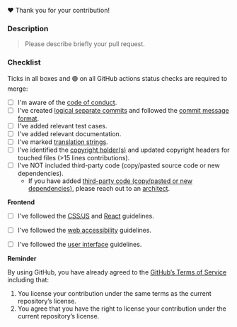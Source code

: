 :heart: Thank you for your contribution!

### Description

> Please describe briefly your pull request.



### Checklist

Ticks in all boxes and 🟢 on all GitHub actions status checks are required to merge:

- [ ] I'm aware of the [code of conduct](https://inveniordm.docs.cern.ch/contribute/code-of-conduct/).
- [ ] I've created [logical separate commits](https://inveniordm.docs.cern.ch/develop/best-practices/commits/#commits) and followed the [commit message format](https://inveniordm.docs.cern.ch/develop/best-practices/commits/#commit-message).
- [ ] I've added relevant test cases.
- [ ] I've added relevant documentation.
- [ ] I've marked [translation strings](https://inveniordm.docs.cern.ch/develop/howtos/i18n/).
- [ ] I've identified the [copyright holder(s)](https://inveniordm.docs.cern.ch/contribute/copyright-policy/) and updated copyright headers for touched files (>15 lines contributions).
- [ ] I've NOT included third-party code (copy/pasted source code or new dependencies).
    * If you have added [third-party code (copy/pasted or new dependencies)](https://inveniordm.docs.cern.ch/develop/best-practices/commits/#third-party-codedependencies), please reach out to an [architect](https://github.com/orgs/inveniosoftware/teams/architects/members).

**Frontend**

- [ ] I've followed the [CSS/JS](https://inveniordm.docs.cern.ch/develop/best-practices/css-js/) and [React](https://inveniordm.docs.cern.ch/develop/best-practices/react/) guidelines.
- [ ] I've followed the [web accessibility](https://inveniordm.docs.cern.ch/develop/best-practices/accessibility/) guidelines.
- [ ] I've followed the [user interface](https://inveniordm.docs.cern.ch/develop/best-practices/ui/) guidelines.


**Reminder**

By using GitHub, you have already agreed to the [GitHub’s Terms of Service](https://help.github.com/articles/github-terms-of-service/#6-contributions-under-repository-license) including that:

1. You license your contribution under the same terms as the current repository’s license.
2. You agree that you have the right to license your contribution under the current repository’s license.
